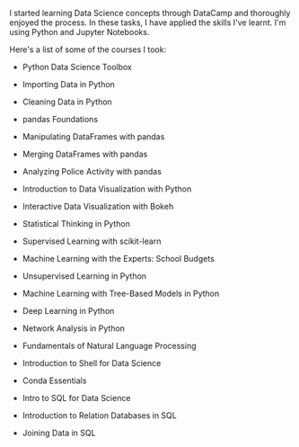 I started learning Data Science concepts through DataCamp and thoroughly enjoyed the process. In these tasks, I have applied the skills I've learnt. I'm using Python and Jupyter Notebooks. 

Here's a list of some of the courses I took:

- Python Data Science Toolbox 

- Importing Data in Python

- Cleaning Data in Python

- pandas Foundations

- Manipulating DataFrames with pandas

- Merging DataFrames with pandas

- Analyzing Police Activity with pandas

- Introduction to Data Visualization with Python

- Interactive Data Visualization with Bokeh

- Statistical Thinking in Python 

- Supervised Learning with scikit-learn

- Machine Learning with the Experts: School Budgets

- Unsupervised Learning in Python

- Machine Learning with Tree-Based Models in Python

- Deep Learning in Python

- Network Analysis in Python 

- Fundamentals of Natural Language Processing


- Introduction to Shell for Data Science

- Conda Essentials

- Intro to SQL for Data Science

- Introduction to Relation Databases in SQL

- Joining Data in SQL
